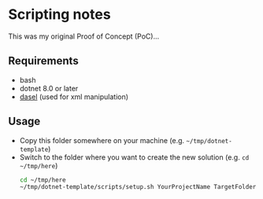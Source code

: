 # Scripting notes

This was my original Proof of Concept (PoC)...

## Requirements

- bash
- dotnet 8.0 or later
- [dasel](https://github.com/TomWright/dasel) (used for xml manipulation)

## Usage

- Copy this folder somewhere on your machine (e.g. `~/tmp/dotnet-template`)
- Switch to the folder where you want to create the new solution (e.g. `cd ~/tmp/here`)
  ```sh
  cd ~/tmp/here
  ~/tmp/dotnet-template/scripts/setup.sh YourProjectName TargetFolderName
  ```
